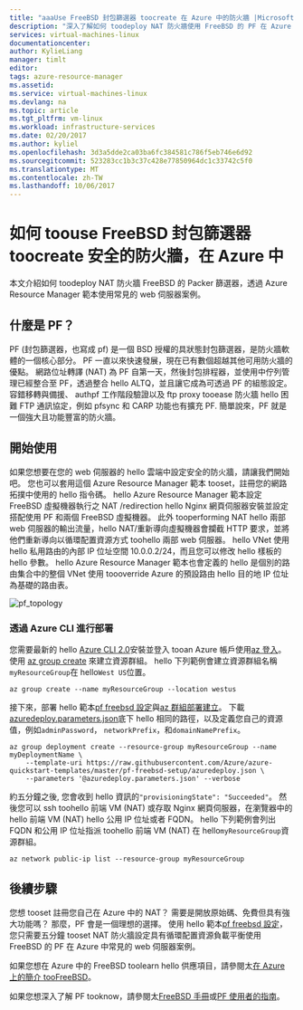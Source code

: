 ```yaml
---
title: "aaaUse FreeBSD 封包篩選器 toocreate 在 Azure 中的防火牆 |Microsoft 文件"
description: "深入了解如何 toodeploy NAT 防火牆使用 FreeBSD 的 PF 在 Azure 中的。"
services: virtual-machines-linux
documentationcenter: 
author: KylieLiang
manager: timlt
editor: 
tags: azure-resource-manager
ms.assetid: 
ms.service: virtual-machines-linux
ms.devlang: na
ms.topic: article
ms.tgt_pltfrm: vm-linux
ms.workload: infrastructure-services
ms.date: 02/20/2017
ms.author: kyliel
ms.openlocfilehash: 3d3a5dde2ca03ba6fc384581c786f5eb746e6d92
ms.sourcegitcommit: 523283cc1b3c37c428e77850964dc1c33742c5f0
ms.translationtype: MT
ms.contentlocale: zh-TW
ms.lasthandoff: 10/06/2017
---
```

# <a name="how-toouse-freebsds-packet-filter-toocreate-a-secure-firewall-in-azure"></a>如何 toouse FreeBSD 封包篩選器 toocreate 安全的防火牆，在 Azure 中
本文介紹如何 toodeploy NAT 防火牆 FreeBSD 的 Packer 篩選器，透過 Azure Resource Manager 範本使用常見的 web 伺服器案例。

## <a name="what-is-pf"></a>什麼是 PF？
PF (封包篩選器，也寫成 pf) 是一個 BSD 授權的具狀態封包篩選器，是防火牆軟體的一個核心部分。 PF 一直以來快速發展，現在已有數個超越其他可用防火牆的優點。 網路位址轉譯 (NAT) 為 PF 自第一天，然後封包排程器，並使用中佇列管理已經整合至 PF，透過整合 hello ALTQ，並且讓它成為可透過 PF 的組態設定。 容錯移轉與備援、 authpf 工作階段驗證以及 ftp proxy tooease 防火牆 hello 困難 FTP 通訊協定，例如 pfsync 和 CARP 功能也有擴充 PF. 簡單說來，PF 就是一個強大且功能豐富的防火牆。 

## <a name="get-started"></a>開始使用
如果您想要在您的 web 伺服器的 hello 雲端中設定安全的防火牆，請讓我們開始吧。 您也可以套用這個 Azure Resource Manager 範本 tooset，註冊您的網路拓撲中使用的 hello 指令碼。
hello Azure Resource Manager 範本設定 FreeBSD 虛擬機器執行之 NAT /redirection hello Nginx 網頁伺服器安裝並設定搭配使用 PF 和兩個 FreeBSD 虛擬機器。 此外 tooperforming NAT hello 兩部 web 伺服器的輸出流量，hello NAT/重新導向虛擬機器會攔截 HTTP 要求，並將他們重新導向以循環配置資源方式 toohello 兩部 web 伺服器。 hello VNet 使用 hello 私用路由的內部 IP 位址空間 10.0.0.2/24，而且您可以修改 hello 樣板的 hello 參數。 hello Azure Resource Manager 範本也會定義的 hello 是個別的路由集合中的整個 VNet 使用 toooverride Azure 的預設路由 hello 目的地 IP 位址為基礎的路由表。 

![pf_topology](./media/freebsd-pf-nat/pf_topology.jpg)
    
### <a name="deploy-through-azure-cli"></a>透過 Azure CLI 進行部署
您需要最新的 hello [Azure CLI 2.0](/cli/azure/install-az-cli2)安裝並登入 tooan Azure 帳戶使用[az 登入](/cli/azure/#login)。 使用 [az group create](/cli/azure/group#create) 來建立資源群組。 hello 下列範例會建立資源群組名稱`myResourceGroup`在 hello`West US`位置。

```azurecli
az group create --name myResourceGroup --location westus
```

接下來，部署 hello 範本[pf freebsd 設定](https://github.com/Azure/azure-quickstart-templates/tree/master/pf-freebsd-setup)與[az 群組部署建立](/cli/azure/group/deployment#create)。 下載[azuredeploy.parameters.json](https://github.com/Azure/azure-quickstart-templates/blob/master/pf-freebsd-setup/azuredeploy.parameters.json)底下 hello 相同的路徑，以及定義您自己的資源值，例如`adminPassword`， `networkPrefix`，和`domainNamePrefix`。 

```azurecli
az group deployment create --resource-group myResourceGroup --name myDeploymentName \
    --template-uri https://raw.githubusercontent.com/Azure/azure-quickstart-templates/master/pf-freebsd-setup/azuredeploy.json \
    --parameters '@azuredeploy.parameters.json' --verbose
```

約五分鐘之後, 您會收到 hello 資訊的`"provisioningState": "Succeeded"`。 然後您可以 ssh toohello 前端 VM (NAT) 或存取 Nginx 網頁伺服器，在瀏覽器中的 hello 前端 VM (NAT) hello 公用 IP 位址或者 FQDN。 hello 下列範例會列出 FQDN 和公用 IP 位址指派 toohello 前端 VM (NAT) 在 hello`myResourceGroup`資源群組。 

```azurecli
az network public-ip list --resource-group myResourceGroup
```
    
## <a name="next-steps"></a>後續步驟
您想 tooset 註冊您自己在 Azure 中的 NAT？ 需要是開放原始碼、免費但具有強大功能嗎？ 那麼，PF 會是一個理想的選擇。 使用 hello 範本[pf freebsd 設定](https://github.com/Azure/azure-quickstart-templates/tree/master/pf-freebsd-setup)，您只需要五分鐘 tooset NAT 防火牆設定具有循環配置資源負載平衡使用 FreeBSD 的 PF 在 Azure 中常見的 web 伺服器案例。 

如果您想在 Azure 中的 FreeBSD toolearn hello 供應項目，請參閱太[在 Azure 上的簡介 tooFreeBSD](freebsd-intro-on-azure.md)。

如果您想深入了解 PF tooknow，請參閱太[FreeBSD 手冊](https://www.freebsd.org/doc/handbook/firewalls-pf.html)或[PF 使用者的指南](https://www.freebsd.org/doc/handbook/firewalls-pf.html)。
